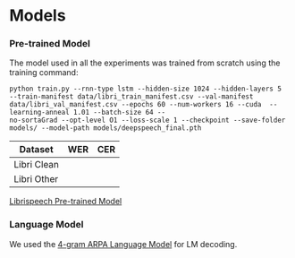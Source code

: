 # Models
### Pre-trained Model
The model used in all the experiments was trained from scratch using the training command:
```
python train.py --rnn-type lstm --hidden-size 1024 --hidden-layers 5  --train-manifest data/libri_train_manifest.csv --val-manifest data/libri_val_manifest.csv --epochs 60 --num-workers 16 --cuda  --learning-anneal 1.01 --batch-size 64 --
no-sortaGrad --opt-level O1 --loss-scale 1 --checkpoint --save-folder models/ --model-path models/deepspeech_final.pth 
```
**Dataset** | **WER** | **CER**
--- | --- | ---
Libri Clean |  | 
Libri Other |  | 

[Librispeech Pre-trained Model](https://drive.google.com/uc?export=download&id=1njvgwduXkJXx3-0cHenL3-vfY5oTGzK3)

### Language Model
We used the [4-gram ARPA Language Model](www.openslr.org/resources/11/4-gram.arpa.gz) for LM decoding.


